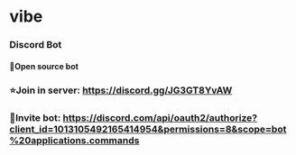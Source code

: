 # vibe
### Discord Bot

#### 💚Open source bot
### ⭐Join in server: https://discord.gg/JG3GT8YvAW

### 🤖Invite bot: https://discord.com/api/oauth2/authorize?client_id=1013105492165414954&permissions=8&scope=bot%20applications.commands

